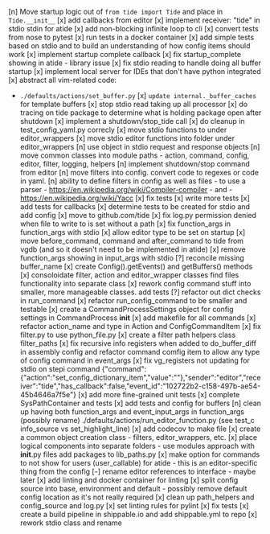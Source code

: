 [n] Move startup logic out of `from tide import Tide` and place in `Tide.__init__`
[x] add callbacks from editor
[x] implement receiver: "tide" in stdio stdin for atide
[x] add non-blocking infinite loop to cli
[x] convert tests from nose to pytest
[x] run tests in a docker container
[x] add simple tests based on stdio and to build an understanding of how config items should work
[x] implement startup complete callback
[x] fix startup_complete showing in atide - library issue
[x] fix stdio reading to handle doing all buffer startup
[x] implement local server for IDEs that don't have python integrated
[x] abstract all vim-related code:
  - `./defaults/actions/set_buffer.py`
[x] `update internal._buffer_caches` for template buffers
[x] stop stdio read taking up all processor
[x] do tracing on tide package to determine what is holding package open after shutdown
[x] implement a shutdown/stop_tide call
[x] do cleanup in test_config_yaml.py correcly
[x] move stdio functions to under editor_wrappers 
[x] move stdio editor functions into folder under editor_wrappers
[n] use object in stdio request and response objects
[n] move common classes into module paths - action, command, config, editor, filter, logging, helpers
[n] implement shutdown/stop command from editor
[n] move filters into config. convert code to regexes or code in yaml.
[n] ability to define filters in config as well as files - to use a parser - https://en.wikipedia.org/wiki/Compiler-compiler - and - https://en.wikipedia.org/wiki/Yacc
[x] fix tests
[x] write more tests
[x] add tests for callbacks
[x] determine tests to be created for stdio and add config
[x] move to github.com/tide
[x] fix log.py permission denied when file to write to is set without a path
[x] fix function_args in function_args with stdio
[x] allow editor type to be set on startup
[x] move before_command, command and after_command to tide from vgdb (and so it doesn't need to be implemented in atide)
[x] remove function_args showing in input_args with stdio
[?] reconcile missing buffer_name 
[x] create Config().getEvents() and getBuffers() methods
[x] consoloidate filter, action and editor_wrapper classes find files functionality into separate class
[x] rework config command stuff into smaller, more manageable classes. add tests
[?] refactor out dict checks in run_command
[x] refactor run_config_command to be smaller and testable
[x] create a CommandProcessSettings object for config settings in CommandProcess __init__
[x] add makefile for all commands
[x] refactor action_name and type in Action and ConfigCommandItem
[x] fix filter.py to use python_file.py
[x] create a filter path helpers class filter_paths
[x] fix recursive info registers when added to do_buffer_diff in assembly config
    and refactor command comfig item to allow any type of config command in event_args
[x] fix vg_registers not updating for stdio on stepi command
  {"command":{"action":"set_config_dictionary_item","value":""},"sender":"editor","receiver":"tide","has_callback":false,"event_id":"102722b2-c158-497b-ae54-45b4646a7f5e"}
[x] add more fine-grained unit tests
[x] complete SysPathContainer and tests
[x] add tests and config for buffers
[n] clean up having both function_args and event_input_args in function_args (possibly rename) ./defaults/actions/run_editor_function.py
    (see test_c info_source vs set_highlight_line)
[x] add codecov to make file
[x] create a common object creation class - filters, editor_wrappers, etc.
[x] place logical components into separate folders - use modules approach with __init__.py files add packages to lib_paths.py
[x] make option for commands to not show for users (user_callable) for atide - this is an editor-specific thing from the config
[-] rename editor references to interface - maybe later
[x] add linting and docker container for linting
[x] split config source into base, environment and default - possibly remove default config location as it's not really required
[x] clean up path_helpers and config_source and log.py
[x] set linting rules for pylint
[x] fix tests
[x] create a build pipeline in shippable.io and add shippable.yml to repo
[x] rework stdio class and rename
